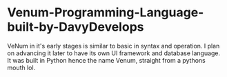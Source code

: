 # Venum-Programming-Language-built-by-DavyDevelops
VeNum in it's early stages is similar to basic in syntax and operation. I plan on advancing it later to have its own UI framework and database language. It was built in Python hence the name Venum, straight from a pythons mouth lol. 
